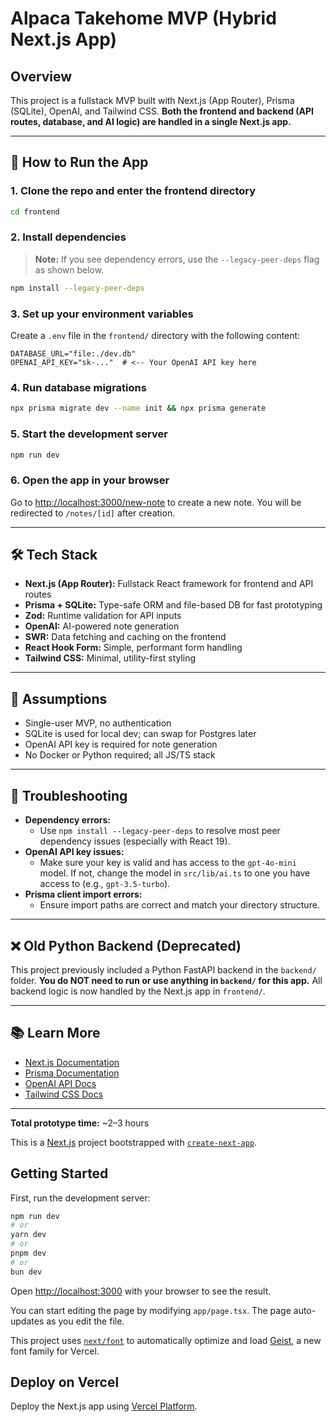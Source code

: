# Alpaca Takehome MVP (Hybrid Next.js App)

## Overview
This project is a fullstack MVP built with Next.js (App Router), Prisma (SQLite), OpenAI, and Tailwind CSS. **Both the frontend and backend (API routes, database, and AI logic) are handled in a single Next.js app.**

---

## 🚀 How to Run the App

### 1. Clone the repo and enter the frontend directory
```bash
cd frontend
```

### 2. Install dependencies
> **Note:** If you see dependency errors, use the `--legacy-peer-deps` flag as shown below.
```bash
npm install --legacy-peer-deps
```

### 3. Set up your environment variables
Create a `.env` file in the `frontend/` directory with the following content:
```env
DATABASE_URL="file:./dev.db"
OPENAI_API_KEY="sk-..."  # <-- Your OpenAI API key here
```

### 4. Run database migrations
```bash
npx prisma migrate dev --name init && npx prisma generate
```

### 5. Start the development server
```bash
npm run dev
```

### 6. Open the app in your browser
Go to [http://localhost:3000/new-note](http://localhost:3000/new-note) to create a new note. You will be redirected to `/notes/[id]` after creation.

---

## 🛠️ Tech Stack
- **Next.js (App Router):** Fullstack React framework for frontend and API routes
- **Prisma + SQLite:** Type-safe ORM and file-based DB for fast prototyping
- **Zod:** Runtime validation for API inputs
- **OpenAI:** AI-powered note generation
- **SWR:** Data fetching and caching on the frontend
- **React Hook Form:** Simple, performant form handling
- **Tailwind CSS:** Minimal, utility-first styling

---

## 📝 Assumptions
- Single-user MVP, no authentication
- SQLite is used for local dev; can swap for Postgres later
- OpenAI API key is required for note generation
- No Docker or Python required; all JS/TS stack

---

## 🐞 Troubleshooting
- **Dependency errors:**
  - Use `npm install --legacy-peer-deps` to resolve most peer dependency issues (especially with React 19).
- **OpenAI API key issues:**
  - Make sure your key is valid and has access to the `gpt-4o-mini` model. If not, change the model in `src/lib/ai.ts` to one you have access to (e.g., `gpt-3.5-turbo`).
- **Prisma client import errors:**
  - Ensure import paths are correct and match your directory structure.

---

## ❌ Old Python Backend (Deprecated)
This project previously included a Python FastAPI backend in the `backend/` folder. **You do NOT need to run or use anything in `backend/` for this app.** All backend logic is now handled by the Next.js app in `frontend/`.

---

## 📚 Learn More
- [Next.js Documentation](https://nextjs.org/docs)
- [Prisma Documentation](https://www.prisma.io/docs)
- [OpenAI API Docs](https://platform.openai.com/docs)
- [Tailwind CSS Docs](https://tailwindcss.com/docs)

---

**Total prototype time:** ~2–3 hours

This is a [Next.js](https://nextjs.org) project bootstrapped with [`create-next-app`](https://nextjs.org/docs/app/api-reference/cli/create-next-app).

## Getting Started

First, run the development server:

```bash
npm run dev
# or
yarn dev
# or
pnpm dev
# or
bun dev
```

Open [http://localhost:3000](http://localhost:3000) with your browser to see the result.

You can start editing the page by modifying `app/page.tsx`. The page auto-updates as you edit the file.

This project uses [`next/font`](https://nextjs.org/docs/app/building-your-application/optimizing/fonts) to automatically optimize and load [Geist](https://vercel.com/font), a new font family for Vercel.

## Deploy on Vercel

Deploy the Next.js app using [Vercel Platform](https://vercel.com/new?utm_medium=default-template&filter=next.js&utm_source=create-next-app&utm_campaign=create-next-app-readme).